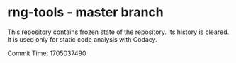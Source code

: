 # rng-tools - master branch

This repository contains frozen state of the repository.
Its history is cleared. It is used only for static code
analysis with Codacy.

Commit Time: 1705037490